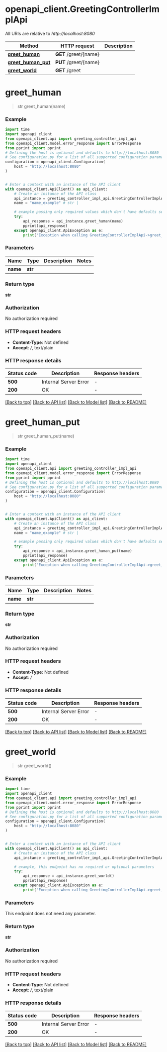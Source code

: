 # openapi_client.GreetingControllerImplApi

All URIs are relative to *http://localhost:8080*

Method | HTTP request | Description
------------- | ------------- | -------------
[**greet_human**](GreetingControllerImplApi.md#greet_human) | **GET** /greet/{name} | 
[**greet_human_put**](GreetingControllerImplApi.md#greet_human_put) | **PUT** /greet/{name} | 
[**greet_world**](GreetingControllerImplApi.md#greet_world) | **GET** /greet | 


# **greet_human**
> str greet_human(name)



### Example


```python
import time
import openapi_client
from openapi_client.api import greeting_controller_impl_api
from openapi_client.model.error_response import ErrorResponse
from pprint import pprint
# Defining the host is optional and defaults to http://localhost:8080
# See configuration.py for a list of all supported configuration parameters.
configuration = openapi_client.Configuration(
    host = "http://localhost:8080"
)


# Enter a context with an instance of the API client
with openapi_client.ApiClient() as api_client:
    # Create an instance of the API class
    api_instance = greeting_controller_impl_api.GreetingControllerImplApi(api_client)
    name = "name_example" # str | 

    # example passing only required values which don't have defaults set
    try:
        api_response = api_instance.greet_human(name)
        pprint(api_response)
    except openapi_client.ApiException as e:
        print("Exception when calling GreetingControllerImplApi->greet_human: %s\n" % e)
```


### Parameters

Name | Type | Description  | Notes
------------- | ------------- | ------------- | -------------
 **name** | **str**|  |

### Return type

**str**

### Authorization

No authorization required

### HTTP request headers

 - **Content-Type**: Not defined
 - **Accept**: */*, text/plain


### HTTP response details

| Status code | Description | Response headers |
|-------------|-------------|------------------|
**500** | Internal Server Error |  -  |
**200** | OK |  -  |

[[Back to top]](#) [[Back to API list]](../README.md#documentation-for-api-endpoints) [[Back to Model list]](../README.md#documentation-for-models) [[Back to README]](../README.md)

# **greet_human_put**
> str greet_human_put(name)



### Example


```python
import time
import openapi_client
from openapi_client.api import greeting_controller_impl_api
from openapi_client.model.error_response import ErrorResponse
from pprint import pprint
# Defining the host is optional and defaults to http://localhost:8080
# See configuration.py for a list of all supported configuration parameters.
configuration = openapi_client.Configuration(
    host = "http://localhost:8080"
)


# Enter a context with an instance of the API client
with openapi_client.ApiClient() as api_client:
    # Create an instance of the API class
    api_instance = greeting_controller_impl_api.GreetingControllerImplApi(api_client)
    name = "name_example" # str | 

    # example passing only required values which don't have defaults set
    try:
        api_response = api_instance.greet_human_put(name)
        pprint(api_response)
    except openapi_client.ApiException as e:
        print("Exception when calling GreetingControllerImplApi->greet_human_put: %s\n" % e)
```


### Parameters

Name | Type | Description  | Notes
------------- | ------------- | ------------- | -------------
 **name** | **str**|  |

### Return type

**str**

### Authorization

No authorization required

### HTTP request headers

 - **Content-Type**: Not defined
 - **Accept**: */*


### HTTP response details

| Status code | Description | Response headers |
|-------------|-------------|------------------|
**500** | Internal Server Error |  -  |
**200** | OK |  -  |

[[Back to top]](#) [[Back to API list]](../README.md#documentation-for-api-endpoints) [[Back to Model list]](../README.md#documentation-for-models) [[Back to README]](../README.md)

# **greet_world**
> str greet_world()



### Example


```python
import time
import openapi_client
from openapi_client.api import greeting_controller_impl_api
from openapi_client.model.error_response import ErrorResponse
from pprint import pprint
# Defining the host is optional and defaults to http://localhost:8080
# See configuration.py for a list of all supported configuration parameters.
configuration = openapi_client.Configuration(
    host = "http://localhost:8080"
)


# Enter a context with an instance of the API client
with openapi_client.ApiClient() as api_client:
    # Create an instance of the API class
    api_instance = greeting_controller_impl_api.GreetingControllerImplApi(api_client)

    # example, this endpoint has no required or optional parameters
    try:
        api_response = api_instance.greet_world()
        pprint(api_response)
    except openapi_client.ApiException as e:
        print("Exception when calling GreetingControllerImplApi->greet_world: %s\n" % e)
```


### Parameters
This endpoint does not need any parameter.

### Return type

**str**

### Authorization

No authorization required

### HTTP request headers

 - **Content-Type**: Not defined
 - **Accept**: */*, text/plain


### HTTP response details

| Status code | Description | Response headers |
|-------------|-------------|------------------|
**500** | Internal Server Error |  -  |
**200** | OK |  -  |

[[Back to top]](#) [[Back to API list]](../README.md#documentation-for-api-endpoints) [[Back to Model list]](../README.md#documentation-for-models) [[Back to README]](../README.md)


